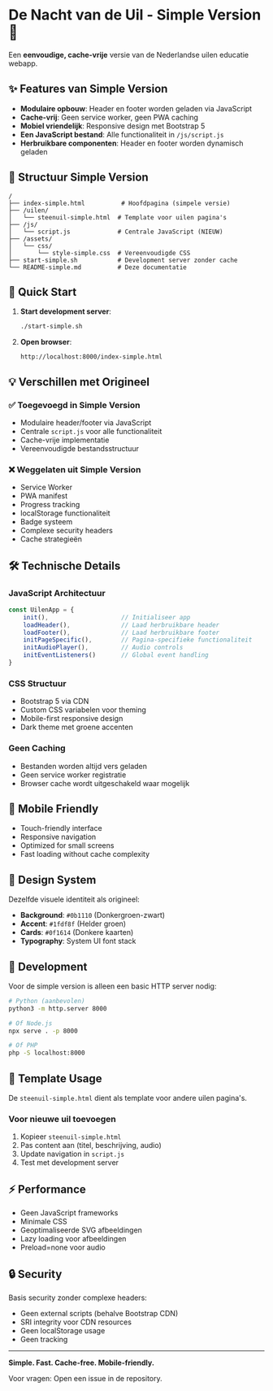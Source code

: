 # De Nacht van de Uil - Simple Version 🦉

Een **eenvoudige, cache-vrije** versie van de Nederlandse uilen educatie webapp.

## ✨ Features van Simple Version

- **Modulaire opbouw**: Header en footer worden geladen via JavaScript
- **Cache-vrij**: Geen service worker, geen PWA caching
- **Mobiel vriendelijk**: Responsive design met Bootstrap 5
- **Een JavaScript bestand**: Alle functionaliteit in `/js/script.js`
- **Herbruikbare componenten**: Header en footer worden dynamisch geladen

## 📁 Structuur Simple Version

```
/
├── index-simple.html          # Hoofdpagina (simpele versie)
├── /uilen/
│   └── steenuil-simple.html  # Template voor uilen pagina's
├── /js/
│   └── script.js             # Centrale JavaScript (NIEUW)
├── /assets/
│   └── css/
│       └── style-simple.css  # Vereenvoudigde CSS
├── start-simple.sh           # Development server zonder cache
└── README-simple.md          # Deze documentatie
```

## 🚀 Quick Start

1. **Start development server**:

   ```bash
   ./start-simple.sh
   ```

2. **Open browser**:

   ```
   http://localhost:8000/index-simple.html
   ```

## 💡 Verschillen met Origineel

### ✅ Toegevoegd in Simple Version

- Modulaire header/footer via JavaScript
- Centrale `script.js` voor alle functionaliteit
- Cache-vrije implementatie
- Vereenvoudigde bestandsstructuur

### ❌ Weggelaten uit Simple Version

- Service Worker
- PWA manifest
- Progress tracking
- localStorage functionaliteit
- Badge systeem
- Complexe security headers
- Cache strategieën

## 🛠 Technische Details

### JavaScript Architectuur

```javascript
const UilenApp = {
    init(),                    // Initialiseer app
    loadHeader(),              // Laad herbruikbare header
    loadFooter(),              // Laad herbruikbare footer
    initPageSpecific(),        // Pagina-specifieke functionaliteit
    initAudioPlayer(),         // Audio controls
    initEventListeners()       // Global event handling
}
```

### CSS Structuur

- Bootstrap 5 via CDN
- Custom CSS variabelen voor theming
- Mobile-first responsive design
- Dark theme met groene accenten

### Geen Caching

- Bestanden worden altijd vers geladen
- Geen service worker registratie
- Browser cache wordt uitgeschakeld waar mogelijk

## 📱 Mobile Friendly

- Touch-friendly interface
- Responsive navigation
- Optimized for small screens
- Fast loading without cache complexity

## 🎨 Design System

Dezelfde visuele identiteit als origineel:

- **Background**: `#0b1110` (Donkergroen-zwart)
- **Accent**: `#1fdf8f` (Helder groen)
- **Cards**: `#0f1614` (Donkere kaarten)
- **Typography**: System UI font stack

## 🧪 Development

Voor de simple version is alleen een basic HTTP server nodig:

```bash
# Python (aanbevolen)
python3 -m http.server 8000

# Of Node.js
npx serve . -p 8000

# Of PHP
php -S localhost:8000
```

## 📝 Template Usage

De `steenuil-simple.html` dient als template voor andere uilen pagina's.

### Voor nieuwe uil toevoegen

1. Kopieer `steenuil-simple.html`
2. Pas content aan (titel, beschrijving, audio)
3. Update navigation in `script.js`
4. Test met development server

## ⚡ Performance

- Geen JavaScript frameworks
- Minimale CSS
- Geoptimaliseerde SVG afbeeldingen
- Lazy loading voor afbeeldingen
- Preload=none voor audio

## 🔒 Security

Basis security zonder complexe headers:

- Geen external scripts (behalve Bootstrap CDN)
- SRI integrity voor CDN resources
- Geen localStorage usage
- Geen tracking

---

**Simple. Fast. Cache-free. Mobile-friendly.**

Voor vragen: Open een issue in de repository.
